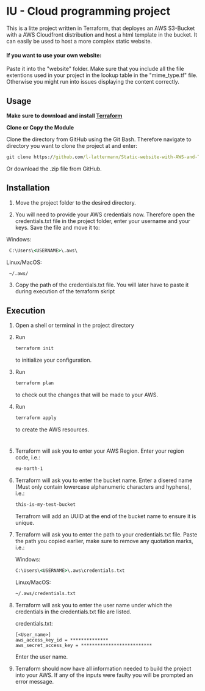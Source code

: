 # IU - Cloud programming project
This is a litte project written in Terraform, that deployes an AWS S3-Bucket with a AWS Cloudfront distribution and host a html template in the bucket. It can easily be used to host a more complex static website. 

#### If you want to use your own website:
Paste it into the "website" folder. Make sure that you include all the file extentions used in your project in the lookup table in the "mime_type.tf" file. Otherwise you might run into issues displaying the content correctly.

## Usage

**Make sure to download and install [Terraform](https://developer.hashicorp.com/terraform/downloads)**

**Clone or Copy the Module**

   Clone the directory from GitHub using the Git Bash.
Therefore navigate to directory you want to clone the project at and enter:
````cmd
git clone https://github.com/l-lattermann/Static-website-with-AWS-and-Terraform.git
````

Or download the .zip file from GitHub.

## Installation
1. Move the project folder to the desired directory. 

2. You will need to provide your AWS credentials now. Therefore open the credentials.txt file in the project folder, enter your username and your keys. Save the file and move it to:

Windows:
```cmd
 C:\Users\<USERNAME>\.aws\
```

Linux/MacOS:
```cmd
 ~/.aws/
```

3. Copy the path of the credentials.txt file. You will later have to paste it during execution of the terraform skript


## Execution
1. Open a shell or terminal in the project directory

2. Run 
   ````cmd
   terraform init
   ````
   to initialize your configuration.

3. Run 
   ````cmd
   terraform plan
   ````
    to check out the changes that will be made to your AWS.

5. Run 
   ````cmd
   terraform apply
   ````
    to create the AWS resources.
    #

6. Terraform will ask you to enter your AWS Region. Enter your region code, i.e.:
   ````cmd
   eu-north-1
   ````
6. Terraform will ask you to enter the bucket name. Enter a disered name (Must only contain lowercase alphanumeric characters and hyphens), i.e.:
   ````cmd
   this-is-my-test-bucket
   ````
   Terrafrom will add an UUID at the end of the bucket name to ensure it is unique.
   
7. Terraform will ask you to enter the path to your credentials.txt file. Paste the path you copied earlier, make sure to remove any quotation marks, i.e.:

   Windows:
   ````cmd
   C:\Users\<USERNAME>\.aws\credentials.txt
   ````
   Linux/MacOS:
   ````cmd
   ~/.aws/credentials.txt
   ````
8. Terraform will ask you to enter the user name under which the credentials in the credentials.txt file are listed.

   credentials.txt:
   ```
   [<User_name>]
   aws_access_key_id = **************
   aws_secret_access_key = **************************
   ````

   Enter the user name.

9. Terraform should now have all information needed to build the project into your AWS. If any of the inputs were faulty you will be prompted an error message.